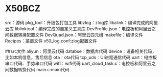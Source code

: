 # X50BCZ
src：源码
pkg_tool：升级包打包工具
libzlog：zlog库
libalink：编译完成的阿里云库
liblinktool：编译完成的自定义工具库
DevProfile.json：电控板和阿里云之间数据转换配置文件
DevQuad.json：阿里云四元组
makefile：编译文件
Recipes：菜谱文件
x50_log.conf:zlog配置文件

##src文件
aliyun：阿里云代码
databse：数据库代码
device：设备相关代码，比如本机信息，售后信息
ota：ota代码
tcp_uds：UI进程通信代码
uart：电控板串口代码、手势串口代码
wifi：wifi代码
uart_cloud_task.c：电控板和阿里云之间数据转换代码
main.c:main代码